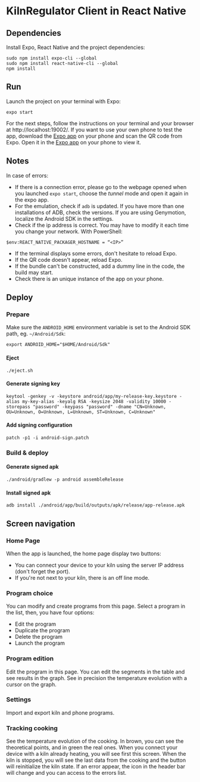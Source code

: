 # KilnRegulator Client in React Native

## Dependencies

Install Expo, React Native and the project dependencies:

```
sudo npm install expo-cli --global
sudo npm install react-native-cli --global
npm install
```

## Run

Launch the project on your terminal with Expo:

```
expo start
```

For the next steps, follow the instructions on your terminal and your browser at http://localhost:19002/.
If you want to use your own phone to test the app, download the [Expo app](https://expo.io) on your phone and scan the QR code from Expo.
Open it in the [Expo app](https://expo.io) on your phone to view it.

## Notes

In case of errors:
- If there is a connection error, please go to the webpage opened when you launched `expo start`, choose the *tunnel* mode and open it again in the expo app.
- For the emulation, check if `adb` is updated. If you have more than one installations of ADB, check the versions.
If you are using Genymotion, localize the Android SDK in the settings.
- Check if the ip address is correct. You may have to modify it each time you change your network.
With PowerShell:
```
$env:REACT_NATIVE_PACKAGER_HOSTNAME = “<IP>”
```
- If the terminal displays some errors, don't hesitate to reload Expo.
- If the QR code doesn't appear, reload Expo.
- If the bundle can't be constructed, add a dummy line in the code, the build may start.
- Check there is an unique instance of the app on your phone.

## Deploy

### Prepare

Make sure the `ANDROID_HOME` environment variable is set to the Android SDK path, eg. `~/Android/Sdk`:
```
export ANDROID_HOME="$HOME/Android/Sdk"
```

#### Eject

```
./eject.sh
```

#### Generate signing key

```
keytool -genkey -v -keystore android/app/my-release-key.keystore -alias my-key-alias -keyalg RSA -keysize 2048 -validity 10000 -storepass "password" -keypass "password" -dname "CN=Unknown, OU=Unknown, O=Unknown, L=Unknown, ST=Unknown, C=Unknown"
```

#### Add signing configuration

```
patch -p1 -i android-sign.patch
```

### Build & deploy

#### Generate signed apk

```
./android/gradlew -p android assembleRelease
```

#### Install signed apk

```
adb install ./android/app/build/outputs/apk/release/app-release.apk
```

## Screen navigation

### Home Page

When the app is launched, the home page display two buttons:
* You can connect your device to your kiln using the server IP address (don't forget the port).
* If you're not next to your kiln, there is an off line mode.

### Program choice

You can modify and create programs from this page. Select a program in the list, then, you have four options:
* Edit the program
* Duplicate the program
* Delete the program
* Launch the program

### Program edition

Edit the program in this page. You can edit the segments in the table and see results in the graph.
See in precision the temperature evolution with a cursor on the graph.

### Settings

Import and export kiln and phone programs.

### Tracking cooking

See the temperature evolution of the cooking. In brown, you can see the theoretical points, and in green the real ones.
When you connect your device with a kiln already heating, you will see first this screen.
When the kiln is stopped, you will see the last data from the cooking and the button will reinitialize the kiln state.
If an error appear, the icon in the header bar will change and you can access to the errors list.
